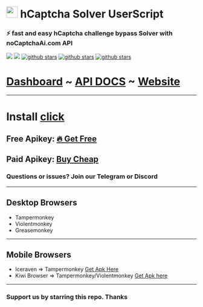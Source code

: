 <h1><img src="https://avatars.githubusercontent.com/u/110127579?s=200&v=4" width="30px" /> hCaptcha Solver UserScript </h1>

### ⚡ fast and easy hCaptcha challenge bypass Solver with noCaptchaAi.com API

<p>
<a href="https://t.me/noCaptchaAi" target="_blank"><img src="https://img.shields.io/badge/Telegram-2CA5E0?style=for-the-badge&logo=telegram&logoColor=white"></a>
<a href="https://discord.gg/E7FfzhZqzA" target="_blank"><img src="https://img.shields.io/badge/Discord-7289DA?style=for-the-badge&logo=discord&logoColor=white"></a>
<a href="https://github.com/shimuldn/hCaptchaSolverApi/"><img alt="github stars" src="https://img.shields.io/github/stars/shimuldn/hCaptchaSolverApi?style=for-the-badge"></a>
<a href="https://github.com/shimuldn/hCaptchaSolverApi/"><img alt="github stars" src="https://img.shields.io/npm/v/nocaptchaai-puppeteer?label=npm-puppeteer-solver&style=for-the-badge"></a>
<a href="https://github.com/shimuldn/hCaptchaSolverApi/"><img alt="github stars" src="https://img.shields.io/npm/v/nocaptchasolver?label=npm-selenium-solver&style=for-the-badge"></a>
</p>

# [Dashboard](https://dash.nocaptchaai.com)  ~ [API DOCS](https://docs.nocaptchaai.com) ~ [Website](https://nocaptchaai.com)
-----

# Install [click](https://github.com/noCaptchaAi/hCaptchaSolver.user.js/raw/main/hCaptchaSolver.user.js)

## Free Apikey: [🔥 Get Free](https://nocaptchaai.com/register)
## Paid Apikey: [Buy Cheap](https://dash.nocaptchaai.com) 
### Questions or issues? Join our Telegram or Discord

-----

## Desktop Browsers

- Tampermonkey
- Violentmonkey
- Greasemonkey

-----
## Mobile Browsers

- Iceraven => Tampermonkey [Get Apk Here](https://github.com/fork-maintainers/iceraven-browser)
- Kiwi Browser => Tampermonkey/Violentmonkey [Get Apk here](https://kiwibrowser.com/)

-----
### Support us by starring this repo. Thanks

